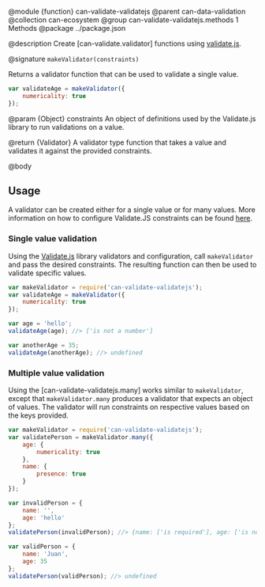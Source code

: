 @module {function} can-validate-validatejs
@parent can-data-validation
@collection can-ecosystem
@group can-validate-validatejs.methods 1 Methods
@package ../package.json

@description Create [can-validate.validator] functions using [validate.js](https://validatejs.org/).

@signature `makeValidator(constraints)`

Returns a validator function that can be used to validate a single value.

  ```js
  var validateAge = makeValidator({
      numericality: true
  });
  ```


  @param {Object} constraints An object of definitions used by the Validate.js library to run validations on a value.

  @return {Validator} A validator type function that takes a value and validates it against the provided constraints.

@body

## Usage

A validator can be created either for a single value or for many values.  More information on how to configure Validate.JS constraints can be found [here](https://validatejs.org/#validators).

### Single value validation

Using the [Validate.js](https://validatejs.org/) library validators and configuration, call `makeValidator` and pass the desired constraints. The resulting function can then be used to validate specific values.

```js
var makeValidator = require('can-validate-validatejs');
var validateAge = makeValidator({
    numericality: true
});

var age = 'hello';
validateAge(age); //> ['is not a number']

var anotherAge = 35;
validateAge(anotherAge); //> undefined
```

### Multiple value validation

Using the [can-validate-validatejs.many] works similar to `makeValidator`, except that `makeValidator.many` produces a validator that expects an object of values. The validator will run constraints on respective values based on the keys provided.

```javascript
var makeValidator = require('can-validate-validatejs');
var validatePerson = makeValidator.many({
    age: {
        numericality: true
    },
    name: {
        presence: true
    }
});

var invalidPerson = {
    name: '',
    age: 'hello'
};
validatePerson(invalidPerson); //> {name: ['is required'], age: ['is not a number']}

var validPerson = {
    name: 'Juan',
    age: 35
};
validatePerson(validPerson); //> undefined
```
